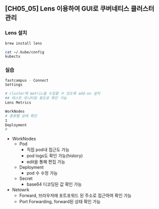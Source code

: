 ## [CH05_05] Lens 이용하여 GUI로 쿠버네티스 클러스터 관리

### Lens 설치
```bash
brew install lens

cat ~/.kube/config
kubectx
```

### 실습
```bash
fastcampus - Connect
Settings

# cluster에 metric을 수집할 수 있도록 add-on 설치
## 테스트 모니터링 용도로 확인 가능
Lens Metrics

WorkNodes 
# 종류별 상태 확인
1
Deployment
# 
```
- WorkNodes
  - Pod
    - 직접 pod내 접근도 가능
    - pod logs도 확인 가능(history)
    - edit을 통해 편집 가능
  - Deployment
    - pod 수 수정 가능
  - Secret
    - base64 디코딩된 값 확인 가능
- Netowrk
  - Forward, 브라우저에 포트포워드 된 주소로 접근하여 확인 가능
  - Port Forwarding, forward된 상태 확인 가능